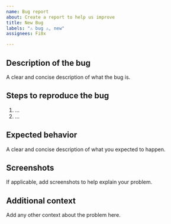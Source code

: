 ```yaml
---
name: Bug report
about: Create a report to help us improve
title: New Bug
labels: "⚠️ bug ⚠️, new"
assignees: Fi0x

---
```


## Description of the bug
A clear and concise description of what the bug is.

## Steps to reproduce the bug
1. ...
2. ...

## Expected behavior
A clear and concise description of what you expected to happen.

## Screenshots
If applicable, add screenshots to help explain your problem.

## Additional context
Add any other context about the problem here.
